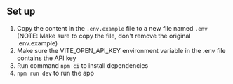 ## Set up

1. Copy the content in the `.env.example` file to a new file named `.env` (NOTE: Make sure to copy the file, don't remove the original .env.example)
2. Make sure the VITE_OPEN_API_KEY environment variable in the .env file contains the API key
3. Run command `npm ci` to install dependencies
4. `npm run dev` to run the app
